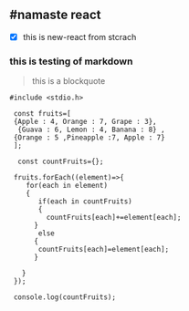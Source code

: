 #namaste react 
----------------
-[x] this is new-react from stcrach

### this is testing of markdown


>this is a blockquote


`#include <stdio.h>`



```
 const fruits=[
 {Apple : 4, Orange : 7, Grape : 3},
  {Guava : 6, Lemon : 4, Banana : 8} ,
 {Orange : 5 ,Pineapple :7, Apple : 7}  
 ];

  const countFruits={};

 fruits.forEach((element)=>{
    for(each in element)
    {
       if(each in countFruits) 
       {
         countFruits[each]+=element[each];
      }
       else
      {
       countFruits[each]=element[each];
      }

   }
 });

 console.log(countFruits);


```